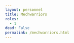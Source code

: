```yaml
---
layout: personnel
title: Mechwarriors
roles: 
  - 1
dead: False
permalink: /mechwarriors.html
---
```

